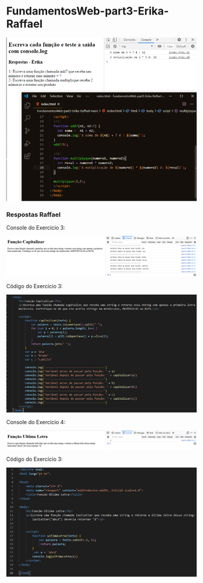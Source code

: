 # FundamentosWeb-part3-Erika-Raffael

<img src="./img/erikaResp.png">

<h3>Respostas Raffael</h3>
<p>Console do Exercício 3:</p>
<img src="./img/exerc3.png">
<p>Código do Exercício 3:</p>
<img src="./img/exerc3_1.png">

<p>Console do Exercício 4:</p>
<img src="./img/exerc4.png">
<p>Código do Exercício 3:</p>
<img src="./img/exerc4_1.png">